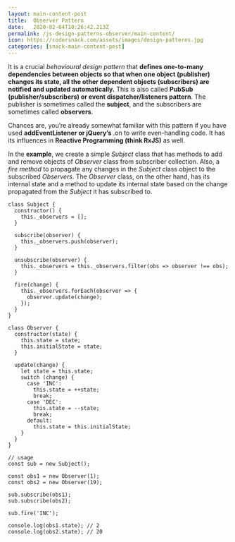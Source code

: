 ```yaml
---
layout: main-content-post
title:  Observer Pattern
date:   2020-02-04T10:26:42.213Z
permalink: /js-design-patterns-observer/main-content/
icon: https://codersnack.com/assets/images/design-patterns.jpg
categories: [snack-main-content-post]
---
```


It is a crucial *behavioural design pattern* that **defines one-to-many dependencies between objects so that when one object (publisher) changes its state, all the other dependent objects (subscribers) are notified and updated automatically.** This is also called **PubSub (publisher/subscribers) or event dispatcher/listeners pattern**. The publisher is sometimes called the **subject**, and the subscribers are sometimes called **observers**.

Chances are, you’re already somewhat familiar with this pattern if you have used **addEventListener or jQuery’s** .on to write even-handling code. It has its influences in **Reactive Programming (think RxJS)** as well.

In the **example**, we create a simple *Subject* class that has methods to add and remove objects of *Observer* class from subscriber collection. Also, a *fire method* to propagate any changes in the *Subject* class object to the subscribed *Observers*. The *Observer* class, on the other hand, has its internal state and a method to update its internal state based on the change propagated from the *Subject* it has subscribed to.
```
class Subject {
  constructor() {
    this._observers = [];
  }

  subscribe(observer) {
    this._observers.push(observer);
  }

  unsubscribe(observer) {
    this._observers = this._observers.filter(obs => observer !== obs);
  }

  fire(change) {
    this._observers.forEach(observer => {
      observer.update(change);
    });
  }
}

class Observer {
  constructor(state) {
    this.state = state;
    this.initialState = state;
  }

  update(change) {
    let state = this.state;
    switch (change) {
      case 'INC':
        this.state = ++state;
        break;
      case 'DEC':
        this.state = --state;
        break;
      default:
        this.state = this.initialState;
    }
  }
}

// usage
const sub = new Subject();

const obs1 = new Observer(1);
const obs2 = new Observer(19);

sub.subscribe(obs1);
sub.subscribe(obs2);

sub.fire('INC');

console.log(obs1.state); // 2
console.log(obs2.state); // 20

```